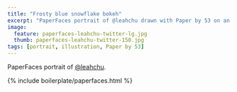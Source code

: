 ```yaml
---
title: "Frosty blue snowflake bokeh"
excerpt: "PaperFaces portrait of @leahchu drawn with Paper by 53 on an iPad."
image: 
  feature: paperfaces-leahchu-twitter-lg.jpg
  thumb: paperfaces-leahchu-twitter-150.jpg
tags: [portrait, illustration, Paper by 53]
---
```


PaperFaces portrait of [@leahchu](http://twitter.com/leahchu).

{% include boilerplate/paperfaces.html %}